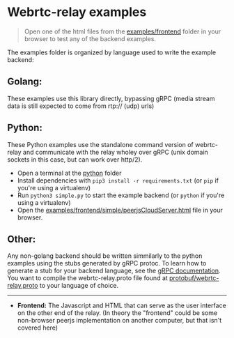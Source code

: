 # Webrtc-relay examples

> Open one of the html files from the [examples/frontend](./frontend/) folder in your browser to test any of the backend examples.

The examples folder is organized by language used to write the example backend:

## Golang:
 These examples use this library directly, bypassing gRPC (media stream data is still expected to come from rtp:// (udp) urls)
## Python:
These Python examples use the standalone command version of webrtc-relay and communicate with the relay wholey over gRPC (unix domain sockets in this case, but can work over http/2).
  - Open a terminal at the [python](./python/) folder
  - Install dependencies with `pip3 install -r requirements.txt` (or `pip` if you're using a virtualenv)
  - Run `python3 simple.py` to start the example backend (or `python` if you're using a virtualenv)
  - Open the [examples/frontend/simple/peerjsCloudServer.html](./frontend/peerjsCloudServer.html) file in your browser.
## Other:
Any non-golang backend should be written simmilarly to the python examples using the stubs generated by gRPC protoc. To learn how to generate a stub for your backend language, see the [gRPC documentation](https://grpc.io/docs/languages/).
You want to compile the webrtc-relay.proto file found at [protobuf/webrtc-relay.proto](../protobuf/webrtc-relay.proto) to your language of choice.


---

- **Frontend:** The Javascript and HTML that can serve as the user interface on the other end of the relay. (In theory the "frontend" could be some non-browser peerjs implementation on another computer, but that isn't covered here)
